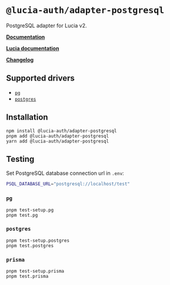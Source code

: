 # `@lucia-auth/adapter-postgresql`

PostgreSQL adapter for Lucia v2.

**[Documentation](https://lucia-auth.com/reference#lucia-authadapter-postgresql)**

**[Lucia documentation](https://lucia-auth.com)**

**[Changelog](https://github.com/pilcrowOnPaper/lucia/blob/main/packages/adapter-postgresql/CHANGELOG.md)**

## Supported drivers

- [`pg`](https://github.com/brianc/node-postgres)
- [`postgres`](https://github.com/porsager/postgres)

## Installation

```
npm install @lucia-auth/adapter-postgresql
pnpm add @lucia-auth/adapter-postgresql
yarn add @lucia-auth/adapter-postgresql
```

## Testing

Set PostgreSQL database connection url in `.env`:

```bash
PSQL_DATABASE_URL="postgresql://localhost/test"
```

### `pg`

```
pnpm test-setup.pg
pnpm test.pg
```

### `postgres`

```
pnpm test-setup.postgres 
pnpm test.postgres
```


### `prisma`

```
pnpm test-setup.prisma
pnpm test.prisma
```
